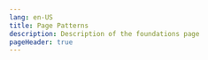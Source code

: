 ```yaml
---
lang: en-US
title: Page Patterns
description: Description of the foundations page
pageHeader: true
---
```

